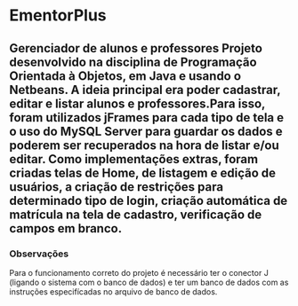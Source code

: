 # EmentorPlus
 Gerenciador de alunos e professores
 Projeto desenvolvido na disciplina de Programação Orientada à Objetos, em Java e usando o Netbeans. 
 A ideia principal era poder cadastrar, editar e listar alunos e professores.Para isso, foram utilizados jFrames para cada tipo de tela e o uso do MySQL Server para guardar os dados e poderem ser recuperados na hora de listar e/ou editar.
 Como implementações extras, foram criadas telas de Home, de listagem e edição de usuários, a criação de restrições para determinado tipo de login, criação automática de matrícula na tela de cadastro, verificação de campos em branco. 
 ---
### Observações
 Para o funcionamento correto do projeto é necessário ter o conector J (ligando o sistema com o banco de dados) e ter um banco de dados com as instruções especifícadas no arquivo de banco de dados.